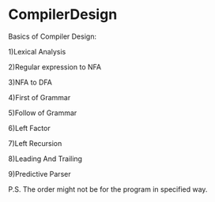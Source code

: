 # CompilerDesign

Basics of Compiler Design:

1)Lexical Analysis 

2)Regular expression to NFA

3)NFA to DFA

4)First of Grammar

5)Follow of Grammar

6)Left Factor 

7)Left Recursion

8)Leading And Trailing

9)Predictive Parser

 P.S. The order might not be for the program in specified way.
